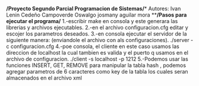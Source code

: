 
****************/Proyecto Segundo Parcial
Programacion de Sistemas/*****************
Autores:
Ivan Lenin Cedeño Campoverde
Oswalgo josmany aguilar mora
************/Pasos para ejecutar el programa/**********
1.-escribir make en consola y este generara las librerias y archivos ejecutables.
2.-en el archivo configuracion.cfg editar y escojer los parametros deseados.
3.-en consola ejecutar el servidor de la siguiente manera: (enviandole el archivo con als configuraciones).
./server -c configuracion.cfg
4.-poe consola, el cliente en este caso usamos las direccion de localhost la cual tambien es valida y el puerto q usamos en el archivo de configuracion.
./client -s localhost -p 1212
5.-Podemos usar las funciones INSERT, GET, REMOVE para manipular la tabla hash , podemos agregar parametros de 6 caracteres como key de la tabla los cuales
seran almacenados en el archivo xml
